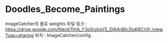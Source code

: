# Doodles_Become_Paintings

ImageCatcher의 욜로 weights 파일 링크 : https://drive.google.com/file/d/1VtA_F3o0rzksVS_Dj64nBlc2luKRCVX-/view?usp=sharing
위치 : ImageCatcher/config
